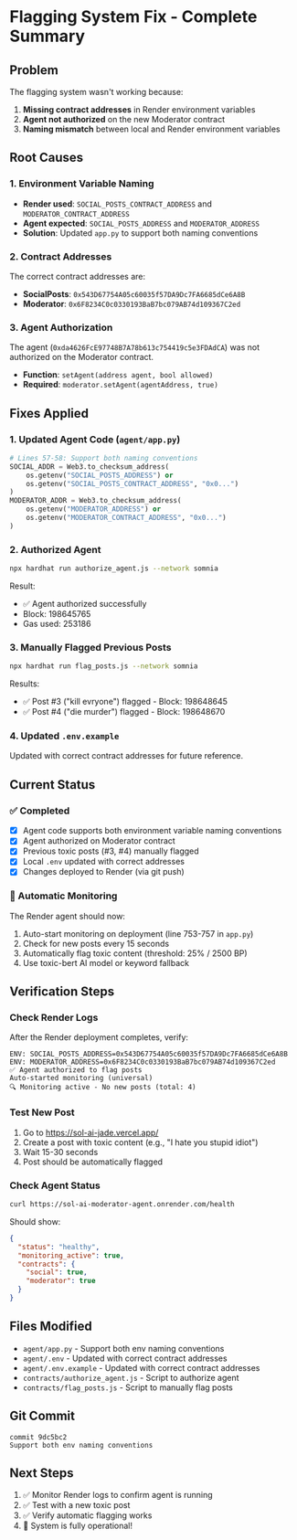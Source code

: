 # Flagging System Fix - Complete Summary

## Problem
The flagging system wasn't working because:
1. **Missing contract addresses** in Render environment variables
2. **Agent not authorized** on the new Moderator contract
3. **Naming mismatch** between local and Render environment variables

## Root Causes

### 1. Environment Variable Naming
- **Render used**: `SOCIAL_POSTS_CONTRACT_ADDRESS` and `MODERATOR_CONTRACT_ADDRESS`
- **Agent expected**: `SOCIAL_POSTS_ADDRESS` and `MODERATOR_ADDRESS`
- **Solution**: Updated `app.py` to support both naming conventions

### 2. Contract Addresses
The correct contract addresses are:
- **SocialPosts**: `0x543D67754A05c60035f57DA9Dc7FA6685dCe6A8B`
- **Moderator**: `0x6F8234C0c0330193BaB7bc079AB74d109367C2ed`

### 3. Agent Authorization
The agent (`0xda4626FcE97748B7A78b613c754419c5e3FDAdCA`) was not authorized on the Moderator contract.
- **Function**: `setAgent(address agent, bool allowed)`
- **Required**: `moderator.setAgent(agentAddress, true)`

## Fixes Applied

### 1. Updated Agent Code (`agent/app.py`)
```python
# Lines 57-58: Support both naming conventions
SOCIAL_ADDR = Web3.to_checksum_address(
    os.getenv("SOCIAL_POSTS_ADDRESS") or 
    os.getenv("SOCIAL_POSTS_CONTRACT_ADDRESS", "0x0...")
)
MODERATOR_ADDR = Web3.to_checksum_address(
    os.getenv("MODERATOR_ADDRESS") or 
    os.getenv("MODERATOR_CONTRACT_ADDRESS", "0x0...")
)
```

### 2. Authorized Agent
```bash
npx hardhat run authorize_agent.js --network somnia
```
Result:
- ✅ Agent authorized successfully
- Block: 198645765
- Gas used: 253186

### 3. Manually Flagged Previous Posts
```bash
npx hardhat run flag_posts.js --network somnia
```
Results:
- ✅ Post #3 ("kill evryone") flagged - Block: 198648645
- ✅ Post #4 ("die murder") flagged - Block: 198648670

### 4. Updated `.env.example`
Updated with correct contract addresses for future reference.

## Current Status

### ✅ Completed
- [x] Agent code supports both environment variable naming conventions
- [x] Agent authorized on Moderator contract
- [x] Previous toxic posts (#3, #4) manually flagged
- [x] Local `.env` updated with correct addresses
- [x] Changes deployed to Render (via git push)

### 🔄 Automatic Monitoring
The Render agent should now:
1. Auto-start monitoring on deployment (line 753-757 in `app.py`)
2. Check for new posts every 15 seconds
3. Automatically flag toxic content (threshold: 25% / 2500 BP)
4. Use toxic-bert AI model or keyword fallback

## Verification Steps

### Check Render Logs
After the Render deployment completes, verify:
```
ENV: SOCIAL_POSTS_ADDRESS=0x543D67754A05c60035f57DA9Dc7FA6685dCe6A8B
ENV: MODERATOR_ADDRESS=0x6F8234C0c0330193BaB7bc079AB74d109367C2ed
✅ Agent authorized to flag posts
Auto-started monitoring (universal)
🔍 Monitoring active - No new posts (total: 4)
```

### Test New Post
1. Go to https://sol-ai-jade.vercel.app/
2. Create a post with toxic content (e.g., "I hate you stupid idiot")
3. Wait 15-30 seconds
4. Post should be automatically flagged

### Check Agent Status
```bash
curl https://sol-ai-moderator-agent.onrender.com/health
```

Should show:
```json
{
  "status": "healthy",
  "monitoring_active": true,
  "contracts": {
    "social": true,
    "moderator": true
  }
}
```

## Files Modified
- `agent/app.py` - Support both env naming conventions
- `agent/.env` - Updated with correct contract addresses
- `agent/.env.example` - Updated with correct contract addresses
- `contracts/authorize_agent.js` - Script to authorize agent
- `contracts/flag_posts.js` - Script to manually flag posts

## Git Commit
```
commit 9dc5bc2
Support both env naming conventions
```

## Next Steps
1. ✅ Monitor Render logs to confirm agent is running
2. ✅ Test with a new toxic post
3. ✅ Verify automatic flagging works
4. 🎉 System is fully operational!
